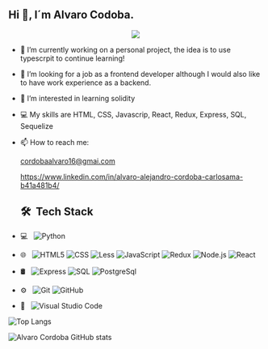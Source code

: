<h2>Hi 👋, I´m Alvaro Codoba.</h2>

<p align="center"><img src="https://i.imgur.com/A6bWGFl.gif"/></p>



- 🔭 I’m currently working on a personal project, the idea is to use typescrpit to continue learning!

- 👯 I’m  looking for a job as a frontend developer although I would also like to have work experience as a backend.

- 🌱 I’m interested in learning solidity

- 💻 My skills are HTML, CSS, Javascrip, React, Redux, Express, SQL, Sequelize

- 📫 How to reach me:
    
    cordobaalvaro16@gmai.com
   
    https://www.linkedin.com/in/alvaro-alejandro-cordoba-carlosama-b41a481b4/
    
    ## 🛠 &nbsp;Tech Stack

- 💻 &nbsp;
  ![Python](https://img.shields.io/badge/-Python-333333?style=flat&logo=python)
- 🌐 &nbsp;
  ![HTML5](https://img.shields.io/badge/-HTML5-333333?style=flat&logo=HTML5)
  ![CSS](https://img.shields.io/badge/-CSS-333333?style=flat&logo=CSS3&logoColor=1572B6)
  ![Less](https://img.shields.io/badge/-Less-333333?style=flat&logo=less)
  ![JavaScript](https://img.shields.io/badge/-JavaScript-333333?style=flat&logo=javascript)
  ![Redux](https://img.shields.io/badge/-Redux-333333?style=flat&logo=redux&logoColor=563D7C)
  ![Node.js](https://img.shields.io/badge/-Node.js-333333?style=flat&logo=node.js)
  ![React](https://img.shields.io/badge/-React-333333?style=flat&logo=react)
- 🛢 &nbsp;
  ![Express](https://img.shields.io/badge/-Express-333333?style=flat&logo=express)
  ![SQL](https://img.shields.io/badge/-SQL-333333?style=flat&logo=sequelize)
  ![PostgreSql](https://img.shields.io/badge/-PostgreSql-333333?style=flat&logo=postgresql)
- ⚙️ &nbsp;
  ![Git](https://img.shields.io/badge/-Git-333333?style=flat&logo=git)
  ![GitHub](https://img.shields.io/badge/-GitHub-333333?style=flat&logo=github)
- 🔧 &nbsp;
  ![Visual Studio Code](https://img.shields.io/badge/-Visual%20Studio%20Code-333333?style=flat&logo=visual-studio-code&logoColor=007ACC)
 
    

![Top Langs](https://github-readme-stats.vercel.app/api/top-langs/?username=AlvaroCordoba-5
)

![Alvaro Cordoba GitHub stats](https://github-readme-stats.vercel.app/api?username=AlvaroCordoba-5
)


